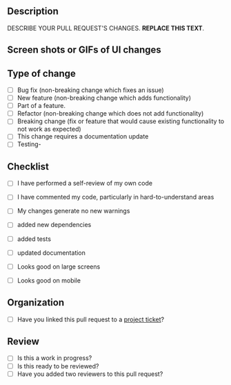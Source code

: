 ## Description ##

DESCRIBE YOUR PULL REQUEST'S CHANGES.  **REPLACE THIS TEXT**.


## Screen shots or GIFs of UI changes ##


## Type of change ##

- [ ] Bug fix (non-breaking change which fixes an issue)
- [ ] New feature (non-breaking change which adds functionality)
- [ ] Part of a feature.
- [ ] Refactor (non-breaking change which does not add functionality)
- [ ] Breaking change (fix or feature that would cause existing functionality to not work as expected)
- [ ] This change requires a documentation update
- [ ] Testing-

## Checklist ##

- [ ] I have performed a self-review of my own code
- [ ] I have commented my code, particularly in hard-to-understand areas
- [ ] My changes generate no new warnings
- [ ] added new dependencies
- [ ] added tests
- [ ] updated documentation
- [ ] Looks good on large screens
- [ ] Looks good on mobile


## Organization ##

- [ ] Have you linked this pull request to a [project ticket](https://trello.com/b/Sdadc2L9/ud-website-v3)? 

## Review ##

- [ ] Is this a work in progress?
- [ ] Is this ready to be reviewed?
- [ ] Have you added two reviewers to this pull request?
